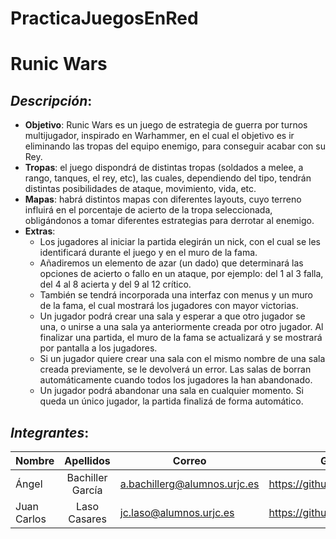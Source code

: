 # PracticaJuegosEnRed
# Runic Wars

## _Descripción_:
 + **Objetivo**: Runic Wars es un juego de estrategia de guerra por turnos multijugador, inspirado en Warhammer, en el cual el objetivo es ir eliminando las tropas del equipo enemigo, para conseguir acabar con su Rey.
 + **Tropas**: el juego dispondrá de distintas tropas (soldados a melee, a rango, tanques, el rey, etc), las cuales, dependiendo del tipo, tendrán distintas posibilidades de ataque, movimiento, vida, etc. 
 + **Mapas**: habrá distintos mapas con diferentes layouts, cuyo terreno influirá en el porcentaje de acierto de la tropa seleccionada, obligándonos a tomar diferentes estrategias para derrotar al enemigo.
 + **Extras**:
   * Los jugadores al iniciar la partida elegirán un nick, con el cual se les identificará durante el juego y en el muro de la fama.
   * Añadiremos un elemento de azar (un dado) que determinará las opciones de acierto o fallo en un ataque, por ejemplo: del 1 al 3 falla, del 4 al 8 acierta y del 9 al 12 crítico.
   * También se tendrá incorporada una interfaz con menus y un muro de la fama, el cual mostrará los jugadores con mayor victorias. 
   * Un jugador podrá crear una sala y esperar a que otro jugador se una, o unirse a una sala ya anteriormente creada por otro jugador. Al finalizar una partida, el muro de la fama se actualizará y se mostrará por pantalla a los jugadores.
   * Si un jugador quiere crear una sala con el mismo nombre de una sala creada previamente, se le devolverá un error. Las salas de borran automáticamente cuando todos los jugadores la han abandonado.
   * Un jugador podrá abandonar una sala en cualquier momento. Si queda un único jugador, la partida finalizá de forma automático.
 
## _Integrantes_:
  
| Nombre        | Apellidos       | Correo                       |              GitHub        |
| ------------- |:---------------:| ---------------------------- |--------------------------- |
| Ángel         |Bachiller García | a.bachillerg@alumnos.urjc.es |https://github.com/AngeelBG |
| Juan Carlos   |Laso Casares     | jc.laso@alumnos.urjc.es      |https://github.com/Juankr95 |

